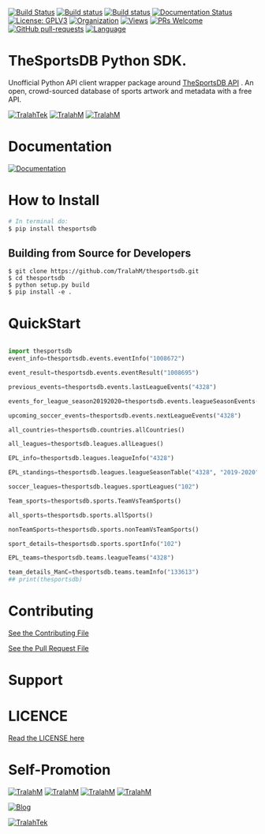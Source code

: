 
[![Build Status](https://travis-ci.com/TralahM/thesportsdb.svg?branch=master)](https://travis-ci.com/TralahM/thesportsdb)
[![Build status](https://ci.appveyor.com/api/projects/status/yvvmq5hyf7hj743a?svg=true)](https://ci.appveyor.com/project/TralahM/thesportsdb)
[![Build status](https://ci.appveyor.com/api/projects/status/yvvmq5hyf7hj743a/branch/master?svg=true)](https://ci.appveyor.com/project/TralahM/thesportsdb/branch/master)
[![Documentation Status](https://readthedocs.org/projects/thesportsdb/badge/?version=latest)](https://thesportsdb.readthedocs.io/en/latest/?badge=latest)
[![License: GPLV3](https://img.shields.io/badge/License-GPLV2-green.svg)](https://opensource.org/licenses/GPLV2)
[![Organization](https://img.shields.io/badge/Org-TralahTek-blue.svg)](https://github.com/TralahTek)
[![Views](http://hits.dwyl.io/TralahM/thesportsdb.svg)](http://dwyl.io/TralahM/thesportsdb)
[![PRs Welcome](https://img.shields.io/badge/PRs-Welcome-brightgreen.svg?style=flat-square)](https://github.com/TralahM/thesportsdb/pull/)
[![GitHub pull-requests](https://img.shields.io/badge/Issues-pr-red.svg?style=flat-square)](https://github.com/TralahM/thesportsdb/pull/)
[![Language](https://img.shields.io/badge/Language-python-3572A5.svg)](https://github.com/TralahM)

# TheSportsDB Python SDK.

Unofficial Python API client wrapper package around [TheSportsDB API](https://thesportsdb.com) .
An open, crowd-sourced database of sports artwork and metadata with a free API.


[![TralahTek](https://img.shields.io/badge/Organization-TralahTek-black.svg?style=for-the-badge)](https://github.com/TralahTek)
[![TralahM](https://img.shields.io/badge/Engineer-TralahM-blue.svg?style=for-the-badge)](https://github.com/TralahM)
[![TralahM](https://img.shields.io/badge/Maintainer-TralahM-green.svg?style=for-the-badge)](https://github.com/TralahM)

# Documentation

[![Documentation](https://img.shields.io/badge/Docs-thesportsdb-blue.svg?style=for-the-badge)](https://thesportsdb.readthedocs.io/en/latest/)

# How to Install

```bash
# In terminal do:
$ pip install thesportsdb
```

## Building from Source for Developers

```console
$ git clone https://github.com/TralahM/thesportsdb.git
$ cd thesportsdb
$ python setup.py build
$ pip install -e .
```

# QuickStart

```python

import thesportsdb
event_info=thesportsdb.events.eventInfo("1008672")

event_result=thesportsdb.events.eventResult("1008695")

previous_events=thesportsdb.events.lastLeagueEvents("4328")

events_for_league_season20192020=thesportsdb.events.leagueSeasonEvents("4328", "2019-2020")

upcoming_soccer_events=thesportsdb.events.nextLeagueEvents("4328")

all_countries=thesportsdb.countries.allCountries()

all_leagues=thesportsdb.leagues.allLeagues()

EPL_info=thesportsdb.leagues.leagueInfo("4328")

EPL_standings=thesportsdb.leagues.leagueSeasonTable("4328", "2019-2020")

soccer_leagues=thesportsdb.leagues.sportLeagues("102")

Team_sports=thesportsdb.sports.TeamVsTeamSports()

all_sports=thesportsdb.sports.allSports()

nonTeamSports=thesportsdb.sports.nonTeamVsTeamSports()

sport_details=thesportsdb.sports.sportInfo("102")

EPL_teams=thesportsdb.teams.leagueTeams("4328")

team_details_ManC=thesportsdb.teams.teamInfo("133613")
## print(thesportsdb)

```

# Contributing
[See the Contributing File](CONTRIBUTING.rst)


[See the Pull Request File](PULL_REQUEST_TEMPLATE.md)


# Support

# LICENCE

[Read the LICENSE here](LICENSE)


# Self-Promotion

[![TralahM](https://img.shields.io/badge/Twitter-TralahM-blue.svg?style=for-the-badge)](https://twitter.com/TralahM)
[![TralahM](https://img.shields.io/badge/Github-TralahM-black.svg?style=for-the-badge)](https://github.com/TralahM)
[![TralahM](https://img.shields.io/badge/Kaggle-TralahM-purple.svg?style=for-the-badge)](https://kaggle.com/TralahM)
[![TralahM](https://img.shields.io/badge/LinkedIn-TralahM-red.svg?style=for-the-badge)](https://linkedin.com/in/TralahM)


[![Blog](https://img.shields.io/badge/Blog-tralahm.tralahtek.com-blue.svg?style=for-the-badge)](https://tralahm.tralahtek.com)

[![TralahTek](https://img.shields.io/badge/Organization-TralahTek-cyan.svg?style=for-the-badge)](https://tralahtek.com)


